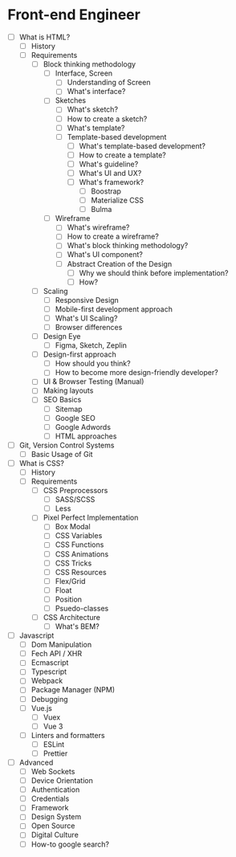 # Front-end Engineer
- [ ] What is HTML?
    - [ ] History
    - [ ] Requirements
        - [ ] Block thinking methodology
			- [ ] Interface, Screen
				- [ ] Understanding of Screen
				- [ ] What's interface?
			- [ ] Sketches
				- [ ] What's sketch?
				- [ ] How to create a sketch?
				- [ ] What's template?
				- [ ] Template-based development
					- [ ] What's template-based development?
					- [ ] How to create a template?
					- [ ] What's guideline?
					- [ ] What's UI and UX?
					- [ ] What's framework?
						- [ ] Boostrap
						- [ ] Materialize CSS
						- [ ] Bulma
			- [ ] Wireframe
				- [ ] What's wireframe?
				- [ ] How to create a wireframe?
				- [ ] What's block thinking methodology?
				- [ ] What's UI component?
				- [ ] Abstract Creation of the Design
					- [ ] Why we should think before implementation?
					- [ ] How?
		- [ ] Scaling
			- [ ] Responsive Design
			- [ ] Mobile-first development approach
			- [ ] What's UI Scaling?
			- [ ] Browser differences
		- [ ] Design Eye
			- [ ] Figma, Sketch, Zeplin
		- [ ] Design-first approach
			- [ ] How should you think?
			- [ ] How to become more design-friendly developer?
		- [ ] UI & Browser Testing (Manual)
		- [ ] Making layouts
		- [ ] SEO Basics
			- [ ] Sitemap
			- [ ] Google SEO
			- [ ] Google Adwords
			- [ ] HTML approaches
- [ ] Git, Version Control Systems
	- [ ] Basic Usage of Git
- [ ] What is CSS?
	- [ ] History
	- [ ] Requirements
		- [ ] CSS Preprocessors
			- [ ] SASS/SCSS
			- [ ] Less
		- [ ] Pixel Perfect Implementation
			- [ ] Box Modal
			- [ ] CSS Variables
			- [ ] CSS Functions
			- [ ] CSS Animations
			- [ ] CSS Tricks
			- [ ] CSS Resources
			- [ ] Flex/Grid
			- [ ] Float
			- [ ] Position
			- [ ] Psuedo-classes
		- [ ] CSS Architecture
			- [ ] What's BEM?
- [ ] Javascript
	- [ ] Dom Manipulation
	- [ ] Fech API / XHR
	- [ ] Ecmascript
	- [ ] Typescript
	- [ ] Webpack
	- [ ] Package Manager (NPM)
	- [ ] Debugging
	- [ ] Vue.js
		- [ ] Vuex
		- [ ] Vue 3
	- [ ] Linters and formatters
		- [ ] ESLint
		- [ ] Prettier
- [ ] Advanced
	- [ ] Web Sockets
	- [ ] Device Orientation
	- [ ] Authentication
	- [ ] Credentials
	- [ ] Framework
	- [ ] Design System
	- [ ] Open Source
	- [ ] Digital Culture
	- [ ] How-to google search?

